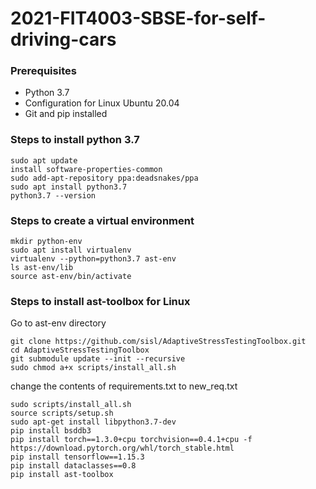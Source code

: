 # **2021-FIT4003-SBSE-for-self-driving-cars**

### **Prerequisites**
- Python 3.7
- Configuration for Linux Ubuntu 20.04
- Git and pip installed

### **Steps to install python 3.7**
```
sudo apt update
install software-properties-common
sudo add-apt-repository ppa:deadsnakes/ppa
sudo apt install python3.7
python3.7 --version
```
### **Steps to create a virtual environment**
```
mkdir python-env
sudo apt install virtualenv
virtualenv --python=python3.7 ast-env
ls ast-env/lib
source ast-env/bin/activate
```
### **Steps to install ast-toolbox for Linux**

Go to ast-env directory
``` 
git clone https://github.com/sisl/AdaptiveStressTestingToolbox.git
cd AdaptiveStressTestingToolbox
git submodule update --init --recursive
sudo chmod a+x scripts/install_all.sh
```
change the contents of requirements.txt to new_req.txt
```
sudo scripts/install_all.sh
source scripts/setup.sh
sudo apt-get install libpython3.7-dev
pip install bsddb3
pip install torch==1.3.0+cpu torchvision==0.4.1+cpu -f https://download.pytorch.org/whl/torch_stable.html
pip install tensorflow==1.15.3
pip install dataclasses==0.8
pip install ast-toolbox
```

